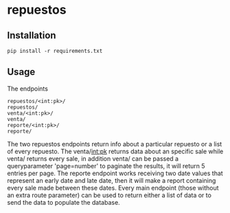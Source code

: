 # repuestos

## Installation 

```
pip install -r requirements.txt
```

## Usage

The endpoints
```
repuestos/<int:pk>/
repuestos/
venta/<int:pk>/
venta/
reporte/<int:pk>/
reporte/
```

The two repuestos endpoints return info about a particular repuesto or a list of every repuesto.
The venta/<int:pk> returns data about an specific sale while venta/ returns every sale, in addition venta/ can be passed a queryparameter 'page=number' to paginate the results, it will return 5 entries per page.
The reporte endpoint works receiving two date values that represent an early date and late date, then it will make a report containing every sale made between these dates.
Every main endpoint (those without an extra route parameter) can be used to return either a list of data or to send the data to populate the database.
